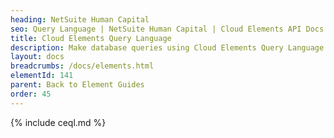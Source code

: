 ```yaml
---
heading: NetSuite Human Capital
seo: Query Language | NetSuite Human Capital | Cloud Elements API Docs
title: Cloud Elements Query Language
description: Make database queries using Cloud Elements Query Language.
layout: docs
breadcrumbs: /docs/elements.html
elementId: 141
parent: Back to Element Guides
order: 45
---
```


{% include ceql.md %}
